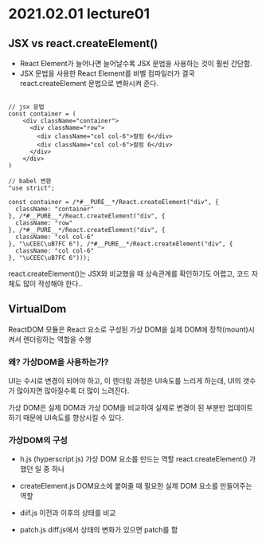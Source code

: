 # 2021.02.01 lecture01

## JSX vs react.createElement()

- React Element가 늘어나면 늘어날수록 JSX 문법을 사용하는 것이 훨씬 간단함.
- JSX 문법을 사용한 React Element를 바벨 컴파일러가 결국 react.createElement 문법으로 변화시켜 준다.

```

// jsx 문법
const container = (
	<div className="container">
      <div className="row">
        <div className="col col-6">컬럼 6</div>
        <div className="col col-6">컬럼 6</div>
      </div>
  	</div>
)

// babel 변환
"use strict";

const container = /*#__PURE__*/React.createElement("div", {
  className: "container"
}, /*#__PURE__*/React.createElement("div", {
  className: "row"
}, /*#__PURE__*/React.createElement("div", {
  className: "col col-6"
}, "\uCEEC\uB7FC 6"), /*#__PURE__*/React.createElement("div", {
  className: "col col-6"
}, "\uCEEC\uB7FC 6")));
```

react.createElement()는 JSX와 비교했을 때
상속관계를 확인하기도 어렵고, 코드 자체도 많이 작성해야 한다..

## VirtualDom

ReactDOM 모듈은 React 요소로 구성된 가상 DOM을 실제 DOM에 장착(mount)시켜서 렌더링하는 역할을 수행

### 왜? 가상DOM을 사용하는가?

UI는 수시로 변경이 되어야 하고, 이 렌더링 과정은 UI속도를 느리게 하는데, UI의 갯수가 많아지면 많아질수록 더 많이 느려진다.

가상 DOM은 실제 DOM과 가상 DOM을 비교하여 실제로 변경이 된 부분만 업데이트 하기 때문에 UI속도를 향상시킬 수 있다.

### 가상DOM의 구성

- h.js (hyperscript js)
  가상 DOM 요소를 만드는 역할
  react.createElement() 가 했던 일 중 하나

- createElement.js
  DOM요소에 붙여줄 때 필요한 실제 DOM 요소를 만들어주는 역할

- diif.js
  이전과 이후의 상태를 비교

- patch.js
  diff.js에서 상태의 변화가 있으면 patch를 함
